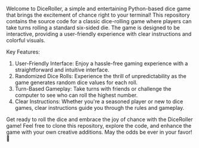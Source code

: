 Welcome to DiceRoller, a simple and entertaining Python-based dice game that brings the excitement of chance right to your terminal! This repository contains the source code for a classic dice-rolling game where players can take turns rolling a standard six-sided die. The game is designed to be interactive, providing a user-friendly experience with clear instructions and colorful visuals.

Key Features:

1. User-Friendly Interface: Enjoy a hassle-free gaming experience with a straightforward and intuitive interface.
2. Randomized Dice Rolls: Experience the thrill of unpredictability as the game generates random dice values for each roll.
3. Turn-Based Gameplay: Take turns with friends or challenge the computer to see who can roll the highest number.
4. Clear Instructions: Whether you're a seasoned player or new to dice games, clear instructions guide you through the rules and gameplay.

Get ready to roll the dice and embrace the joy of chance with the DiceRoller game! Feel free to clone this repository, explore the code, and enhance the game with your own creative additions. May the odds be ever in your favor! 🎲
